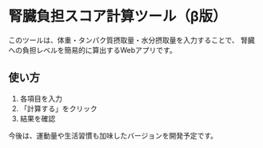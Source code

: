 # 腎臓負担スコア計算ツール（β版）

このツールは、体重・タンパク質摂取量・水分摂取量を入力することで、
腎臓への負担レベルを簡易的に算出するWebアプリです。

## 使い方
1. 各項目を入力
2. 「計算する」をクリック
3. 結果を確認

今後は、運動量や生活習慣も加味したバージョンを開発予定です。
